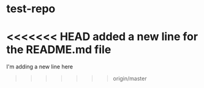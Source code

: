 # test-repo
<<<<<<< HEAD
added a new line for the README.md file
=======
I'm adding a new line here
>>>>>>> origin/master
